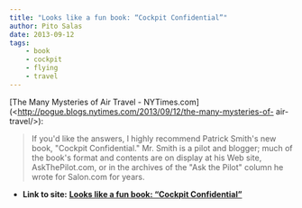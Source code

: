 ```yaml
---
title: "Looks like a fun book: “Cockpit Confidential”"
author: Pito Salas
date: 2013-09-12
tags:
    - book
    - cockpit
    - flying
    - travel
---
```




[The Many Mysteries of Air Travel -
NYTimes.com](<http://pogue.blogs.nytimes.com/2013/09/12/the-many-mysteries-of-
air-travel/>):

> If you'd like the answers, I highly recommend Patrick Smith's new book,
> "Cockpit Confidential." Mr. Smith is a pilot and blogger; much of the book's
> format and contents are on display at his Web site, AskThePilot.com, or in
> the archives of the "Ask the Pilot" column he wrote for Salon.com for years.




* **Link to site:** **[Looks like a fun book: “Cockpit Confidential”](None)**
